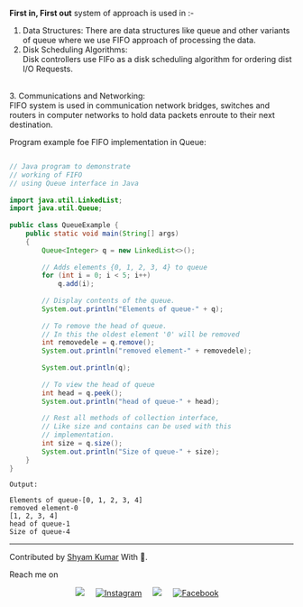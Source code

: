 <p><b>First in, First out</b> system of approach is used in :-</p>

1. Data Structures:
There are data structures like queue and other variants of queue where we use FIFO approach of processing the data.
2. Disk Scheduling Algorithms:<br/>
Disk controllers use FIFo as a disk scheduling algorithm for ordering dist I/O Requests.
<br/>
3. Communications and Networking:<br/>
FIFO system is used in communication network bridges, switches and routers in computer networks to hold data packets enroute to their next destination.

Program example foe FIFO implementation in Queue:

``` java

// Java program to demonstrate 
// working of FIFO 
// using Queue interface in Java 
  
import java.util.LinkedList; 
import java.util.Queue; 
  
public class QueueExample { 
    public static void main(String[] args) 
    { 
        Queue<Integer> q = new LinkedList<>(); 
  
        // Adds elements {0, 1, 2, 3, 4} to queue 
        for (int i = 0; i < 5; i++) 
            q.add(i); 
  
        // Display contents of the queue. 
        System.out.println("Elements of queue-" + q); 
  
        // To remove the head of queue. 
        // In this the oldest element '0' will be removed 
        int removedele = q.remove(); 
        System.out.println("removed element-" + removedele); 
  
        System.out.println(q); 
  
        // To view the head of queue 
        int head = q.peek(); 
        System.out.println("head of queue-" + head); 
  
        // Rest all methods of collection interface, 
        // Like size and contains can be used with this 
        // implementation. 
        int size = q.size(); 
        System.out.println("Size of queue-" + size); 
    } 
} 
```

```
Output:

Elements of queue-[0, 1, 2, 3, 4]
removed element-0
[1, 2, 3, 4]
head of queue-1
Size of queue-4
```


<hr>

 Contributed by <a href="https://github.com/ShyamKumar1">Shyam Kumar</a> With 💜. 

 Reach me on
<p align='center'>
  <a href="https://www.linkedin.com/in/shyam-kumar-9b9841157/"><img src="https://img.shields.io/badge/linkedin-%230077B5.svg?&style=for-the-badge&logo=linkedin&logoColor=white" /></a>&nbsp;&nbsp;&nbsp;&nbsp;
  <a href="https://www.instagram.com/_smiling_storm_/" target="_blank"><img src="https://img.shields.io/badge/Instagram-%23E4405F.svg?&style=for-the-badge&logo=instagram&logoColor=white" alt="Instagram"></a>&nbsp;&nbsp;&nbsp;&nbsp;
  <a href="mailto:shyam.ceolife@gmail.com?subject=Olá%20Punit"><img src="https://img.shields.io/badge/gmail-%23D14836.svg?&style=for-the-badge&logo=gmail&logoColor=white" /></a>&nbsp;&nbsp;&nbsp;&nbsp;
  <a href="https://www.facebook.com/shyam.george15/" target="_blank"><img src="https://img.shields.io/badge/Facebook-%231877F2.svg?&style=for-the-badge&logo=facebook&logoColor=white" alt="Facebook"></a>&nbsp;&nbsp;&nbsp;&nbsp;
</p>
